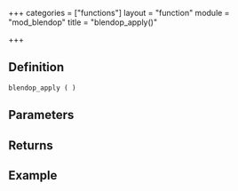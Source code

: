 +++
categories = ["functions"]
layout = "function"
module = "mod_blendop"
title = "blendop_apply()"

+++

## Definition

    blendop_apply ( )

## Parameters

## Returns

## Example
